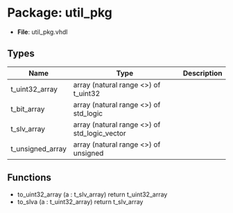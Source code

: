 # Package: util_pkg 

- **File**: util_pkg.vhdl
## Types

| Name             | Type                                         | Description |
| ---------------- | -------------------------------------------- | ----------- |
| t_uint32_array   | array (natural range <>) of t_uint32         |             |
| t_bit_array      | array (natural range <>) of std_logic        |             |
| t_slv_array      | array (natural range <>) of std_logic_vector |             |
| t_unsigned_array | array (natural range <>) of unsigned         |             |
## Functions
- to_uint32_array <font id="function_arguments">(a : t_slv_array) </font> <font id="function_return">return t_uint32_array </font>
- to_slva <font id="function_arguments">(a : t_uint32_array) </font> <font id="function_return">return t_slv_array </font>
